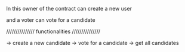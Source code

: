 In this owner of the contract can create a new user

and a voter can vote for a candidate


/////////////// functionalities ///////////////

-> create a new candidate
-> vote for a candidate
-> get all candidates